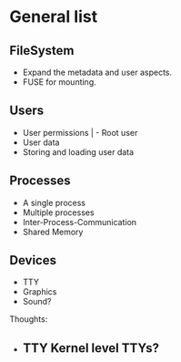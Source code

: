 General list
============

FileSystem
----------
- Expand the metadata and user aspects.
- FUSE for mounting.

Users
-----
- User permissions
| - Root user
- User data
- Storing and loading user data

Processes
---------
- A single process
- Multiple processes
- Inter-Process-Communication
- Shared Memory

Devices
-------
- TTY
- Graphics
- Sound?



Thoughts:
- TTY
  Kernel level TTYs?
  - 
